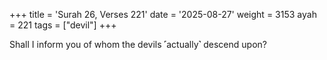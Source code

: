 +++
title = 'Surah 26, Verses 221'
date = '2025-08-27'
weight = 3153
ayah = 221
tags = ["devil"]
+++

Shall I inform you of whom the devils ˹actually˺ descend upon?